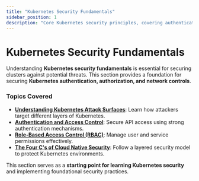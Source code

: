 ```yaml
---
title: "Kubernetes Security Fundamentals"
sidebar_position: 1
description: "Core Kubernetes security principles, covering authentication, authorization, and encryption."
---
```


# Kubernetes Security Fundamentals

Understanding **Kubernetes security fundamentals** is essential for securing clusters against potential threats. This section provides a foundation for securing **Kubernetes authentication, authorization, and network controls**.

### Topics Covered

- **[Understanding Kubernetes Attack Surfaces](/docs/fundamentals/understanding_k8s_attack_surface)**: Learn how attackers target different layers of Kubernetes.
- **[Authentication and Access Control](/docs/fundamentals/k8s_security_primitives/authentication/authentication)**: Secure API access using strong authentication mechanisms.
- **[Role-Based Access Control (RBAC)](/docs/fundamentals/k8s_security_primitives/authorization/rbac)**: Manage user and service permissions effectively.
- **[The Four C's of Cloud Native Security](/docs/fundamentals/the_4_c_cloud_native_security)**: Follow a layered security model to protect Kubernetes environments.

This section serves as a **starting point for learning Kubernetes security** and implementing foundational security practices.
